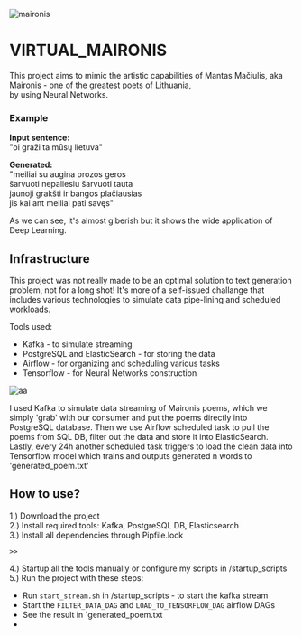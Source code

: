 ![maironis](https://user-images.githubusercontent.com/24988290/114064060-edb2b280-98a1-11eb-8669-e07566335aa3.png)
# VIRTUAL_MAIRONIS
This project aims to mimic the artistic capabilities of Mantas Mačiulis, aka Maironis - one of the greatest poets of Lithuania,  
by using Neural Networks.



### Example
**Input sentence:**  
"oi graži ta mūsų lietuva"  

**Generated:**  
"meiliai su augina prozos geros  
šarvuoti nepaliesiu šarvuoti tauta  
jaunoji grakšti ir bangos plačiausias  
jis kai ant meiliai pati savęs"

As we can see, it's almost giberish but it shows the wide application of Deep Learning.

## Infrastructure
This project was not really made to be an optimal solution to text generation problem, not for a long shot! It's more of a self-issued challange that includes various technologies to simulate data pipe-lining and scheduled workloads.

Tools used:
  * Kafka - to simulate streaming
  * PostgreSQL and ElasticSearch - for storing the data
  * Airflow - for organizing and scheduling various tasks
  * Tensorflow - for Neural Networks construction

![aa](https://user-images.githubusercontent.com/24988290/114075758-91a25b00-98ae-11eb-817b-99f3fbb5b7e5.png)

I used Kafka to simulate data streaming of Maironis poems, which we simply 'grab' with our consumer and put the poems directly into PostgreSQL database. Then we use Airflow scheduled task to pull the poems from SQL DB, filter out the data and store it into ElasticSearch. Lastly, every 24h another scheduled task triggers to load the clean data into Tensorflow model which trains and outputs generated n words to 'generated_poem.txt' 


## How to use?
1.) Download the project  
2.) Install required tools: Kafka, PostgreSQL DB, Elasticsearch  
3.) Install all dependencies through Pipfile.lock  
```Shell
>>
```
4.) Startup all the tools manually or configure my scripts in /startup_scripts  
5.) Run the project with these steps:  
 * Run `start_stream.sh` in /startup_scripts - to start the kafka stream  
 * Start the `FILTER_DATA_DAG` and `LOAD_TO_TENSORFLOW_DAG` airflow DAGs  
 * See the result in `generated_poem.txt
 * 
